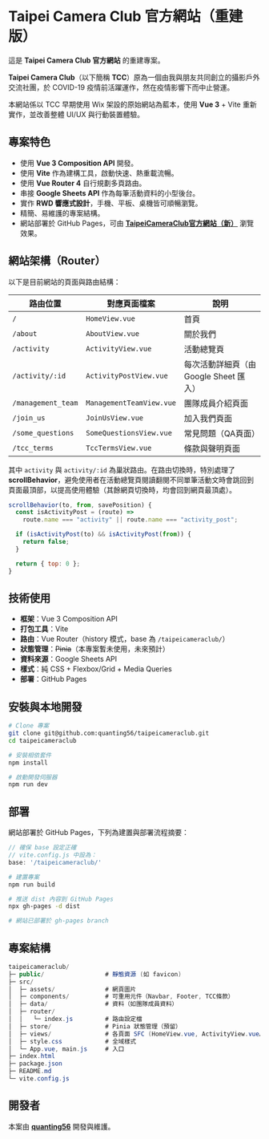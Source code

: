 # Taipei Camera Club 官方網站（重建版）

這是 **Taipei Camera Club 官方網站** 的重建專案。

**Taipei Camera Club**（以下簡稱 **TCC**）原為一個由我與朋友共同創立的攝影戶外交流社團，於 COVID-19 疫情前活躍運作，然在疫情影響下而中止營運。

本網站係以 TCC 早期使用 Wix 架設的原始網站為藍本，使用 **Vue 3** + Vite 重新實作，並改善整體 UI/UX 與行動裝置體驗。

## 專案特色

- 使用 **Vue 3 Composition API** 開發。
- 使用 **Vite** 作為建構工具，啟動快速、熱重載流暢。
- 使用 **Vue Router 4** 自行規劃多頁路由。
- 串接 **Google Sheets API** 作為每筆活動資料的小型後台。
- 實作 **RWD 響應式設計**，手機、平板、桌機皆可順暢瀏覽。
- 精簡、易維護的專案結構。
- 網站部署於 GitHub Pages，可由 **[TaipeiCameraClub官方網站（新）](https://quanting56.github.io/taipeicameraclub/)** 瀏覽效果。

## 網站架構（Router）

以下是目前網站的頁面與路由結構：

|路由位置           |對應頁面檔案           |說明      |
|-----------------|---------------------|----------|
|`/`              |`HomeView.vue`       |首頁      |
|`/about`         |`AboutView.vue`      |關於我們   |
|`/activity`      |`ActivityView.vue`   |活動總覽頁 |
|`/activity/:id`  |`ActivityPostView.vue`|每次活動詳細頁（由 Google Sheet 匯入）|
|`/management_team`|`ManagementTeamView.vue`|團隊成員介紹頁面|
|`/join_us`       |`JoinUsView.vue`     |加入我們頁面|
|`/some_questions`|`SomeQuestionsView.vue`|常見問題（QA頁面）|
|`/tcc_terms`     |`TccTermsView.vue`   |條款與聲明頁面|

其中 `activity` 與 `activity/:id` 為巢狀路由。在路由切換時，特別處理了 **scrollBehavior**，避免使用者在活動總覽頁閱讀翻閱不同單筆活動文時會跳回到頁面最頂部，以提高使用體驗（其餘網頁切換時，均會回到網頁最頂處）。

```js
scrollBehavior(to, from, savePosition) {
  const isActivityPost = (route) =>
    route.name === "activity" || route.name === "activity_post";

  if (isActivityPost(to) && isActivityPost(from)) {
    return false;
  }

  return { top: 0 };
}
```

## 技術使用

- **框架**：Vue 3 Composition API  
- **打包工具**：Vite  
- **路由**：Vue Router（history 模式，base 為 `/taipeicameraclub/`）  
- **狀態管理**：<s>Pinia</s>（本專案暫未使用，未來預計）  
- **資料來源**：Google Sheets API  
- **樣式**：純 CSS + Flexbox/Grid + Media Queries  
- **部署**：GitHub Pages  

## 安裝與本地開發

```bash
# Clone 專案
git clone git@github.com:quanting56/taipeicameraclub.git
cd taipeicameraclub

# 安裝相依套件
npm install

# 啟動開發伺服器
npm run dev
```

## 部署

網站部署於 GitHub Pages，下列為建置與部署流程摘要：

```js
// 確保 base 設定正確
// vite.config.js 中設為：
base: '/taipeicameraclub/'
```

```bash
# 建置專案
npm run build

# 推送 dist 內容到 GitHub Pages
npx gh-pages -d dist

# 網站已部署於 gh-pages branch
```

## 專案結構

```cs
taipeicameraclub/
├─ public/                 # 靜態資源 (如 favicon)
├─ src/
│  ├─ assets/              # 網頁圖片
│  ├─ components/          # 可重用元件（Navbar, Footer, TCC條款）
│  ├─ data/                # 資料（如團隊成員資料）
│  ├─ router/
│  │   └─ index.js         # 路由設定檔
│  ├─ store/               # Pinia 狀態管理（預留）
│  ├─ views/               # 各頁面 SFC (HomeView.vue, ActivityView.vue…)
│  ├─ style.css            # 全域樣式
│  └─ App.vue, main.js     # 入口
├─ index.html
├─ package.json
├─ README.md
└─ vite.config.js
```

## 開發者

本案由 **[quanting56](https://github.com/quanting56)** 開發與維護。